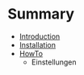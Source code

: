 # Summary

* [Introduction](README.md)
* [Installation](documentation/installation.md)
* [HowTo](documentation/HowTo/howto.md)
   * Einstellungen

